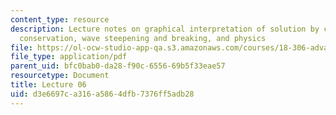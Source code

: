 ```yaml
---
content_type: resource
description: Lecture notes on graphical interpretation of solution by characteristics,
  conservation, wave steepening and breaking, and physics
file: https://ol-ocw-studio-app-qa.s3.amazonaws.com/courses/18-306-advanced-partial-differential-equations-with-applications-fall-2009/d3e6697ca316a5864dfb7376ff5adb28_MIT18_306f09_lec06.pdf
file_type: application/pdf
parent_uid: bfc0bab0-da28-f90c-6556-69b5f33eae57
resourcetype: Document
title: Lecture 06
uid: d3e6697c-a316-a586-4dfb-7376ff5adb28
---
```

